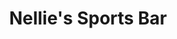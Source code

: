 ---
title: Nellie's Sports Bar
image: /img/nellies_logo_black.png
website: https://www.nelliessportsbar.com/
description: "Eat, Drink, and Be Nellie! Follow us to stay up-to-date on the latest at DC's #1 Sports Bar!"
featured: true
---